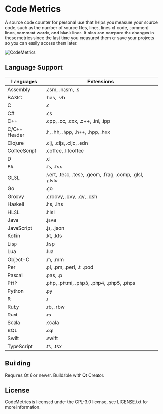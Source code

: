 # Code Metrics #

A source code counter for personal use that helps you measure your source code, such as the number of source files, lines, lines of code, comment lines, comment words, and blank lines. It also can compare the changes in these metrics since the last time you measured them or save your projects so you can easily access them later.

![CodeMetrics](https://user-images.githubusercontent.com/5786770/208042766-2b729f25-bec2-4326-92af-86cc90619adc.png)

## Language Support ##

| Languages | Extensions |
| --- | --- |
| Assembly | .asm, .nasm, .s |
| BASIC | .bas, .vb |
| C | .c |
| C# | .cs |
| C++ | .cpp, .cc, .cxx, .c++, .inl, .ipp |
| C/C++ Header | .h, .hh, .hpp, .h++, .hpp, .hxx |
| Clojure | .clj, .cljs, .cljc, .edn |
| CoffeeScript | .coffee, .litcoffee |
| D | .d |
| F# | .fs, .fsx |
| GLSL | .vert, .tesc, .tese, .geom, .frag, .comp, .glsl, .glslv |
| Go | .go |
| Groovy | .groovy, .gvy, .gy, .gsh |
| Haskell | .hs, .lhs |
| HLSL | .hlsl |
| Java | .java |
| JavaScript | .js, .json |
| Kotlin | .kt, .kts |
| Lisp | .lisp |
| Lua | .lua |
| Object-C | .m, .mm |
| Perl | .pl, .pm, .perl, .t, .pod |
| Pascal | .pas, .p |
| PHP | .php, .phtml, .php3, .php4, .php5, .phps |
| Python | .py |
| R | .r |
| Ruby | .rb, .rbw |
| Rust | .rs |
| Scala | .scala |
| SQL | .sql |
| Swift | .swift |
| TypeScript | .ts, .tsx |

## Building
Requires Qt 6 or newer. Buildable with Qt Creator.

## License
CodeMetrics is licensed under the GPL-3.0 license, see LICENSE.txt for more information.


